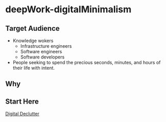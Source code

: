 # deepWork-digitalMinimalism

## Target Audience

* Knowledge wokers
    * Infrastructure engineers
    * Software engineers
    * Software developers
* People seeking to spend the precious seconds, minutes, and hours of their life with intent.

## Why

## Start Here

[Digital Declutter](https://github.com/Duffney/deepWork-digitalMinimalism/blob/master/digitialDeclutter.md)